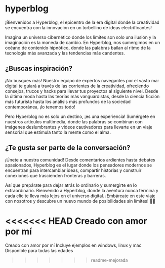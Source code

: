 # hyperblog

¡Bienvenidos a Hyperblog, el epicentro de la era digital donde la creatividad se encuentra con la innovación en un torbellino de ideas electrificantes!

Imagina un universo cibernético donde los límites son solo una ilusión y la imaginación es la moneda de cambio. En Hyperblog, nos sumergimos en un océano de contenido hipnótico, donde las palabras bailan al ritmo de la tecnología más avanzada y las tendencias más candentes.

## ¿Buscas inspiración? 
¡No busques más! Nuestro equipo de expertos navegantes por el vasto mar digital te guiará a través de las corrientes de la creatividad, ofreciendo consejos, trucos y hacks para llevar tus proyectos al siguiente nivel. Desde la última moda hasta las teorías más vanguardistas, desde la ciencia ficción más futurista hasta los análisis más profundos de la sociedad contemporánea, ¡lo tenemos todo!

Pero Hyperblog no es solo un destino, ¡es una experiencia! Sumérgete en nuestros artículos multimedia, donde las palabras se combinan con imágenes deslumbrantes y videos cautivadores para llevarte en un viaje sensorial que estimula tanto la mente como el alma.

## ¿Te gusta ser parte de la conversación? 
¡Únete a nuestra comunidad! Desde comentarios ardientes hasta debates apasionados, Hyperblog es el lugar donde los pensadores modernos se encuentran para intercambiar ideas, compartir historias y construir conexiones que trascienden fronteras y barreras.

Así que prepárate para dejar atrás lo ordinario y sumergirte en lo extraordinario. Bienvenido a Hyperblog, donde la aventura nunca termina y cada clic te lleva más lejos en el universo digital. ¡Embárcate en este viaje con nosotros y descubre un nuevo mundo de posibilidades sin límites! 🚀🔥

<<<<<<< HEAD
Creado con amor por mí
=======
Creado con amor por mí
Incluye ejemplos en windows, linux y mac
Disponible para todas las edades
>>>>>>> readme-mejorada
